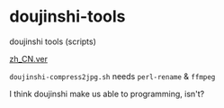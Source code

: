 # doujinshi-tools

doujinshi tools (scripts)

[zh_CN.ver](README_cn.md)

`doujinshi-compress2jpg.sh` needs `perl-rename` & `ffmpeg`

I think doujinshi make us able to programming, isn't?
